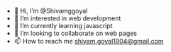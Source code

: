 - 👋 Hi, I’m @Shivamggoyal
- 👀 I’m interested in web development 
- 🌱 I’m currently learning javascript 
- 💞️ I’m looking to collaborate on web pages
- 📫 How to reach me shivam.goyal1904@gmail.com 

<!---
Shivamggoyal/Shivamggoyal is a ✨ special ✨ repository because its `README.md` (this file) appears on your GitHub profile.
You can click the Preview link to take a look at your changes.
--->
